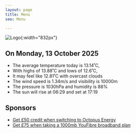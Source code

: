 ```yaml
---
layout: page
title: Menu
seo: Menu

---
```


![Logo](/images/logo.jpg){:width="832px"}

<!-- weather_marker starts -->
## On Monday, 13 October 2025

- The average temperature today is 13.14˚C,
- With highs of 13.88˚C and lows of 12.6˚C,
- It may feel like 12.81˚C with overcast clouds
- The wind speed is 1.34m/s and visibility is 10000m
- The pressure is 1030hPa and humidity is 88%
- The sun will rise at 06:29 and set at 17:19

<!-- weather_marker ends -->

## Sponsors

- [Get £50 credit when switching to Octopus Energy](https://bit.ly/3oD1nnS)
- [Get £75 when taking a 1000mb YouFibre broadband plan](https://aklam.io/91zWhU?)
